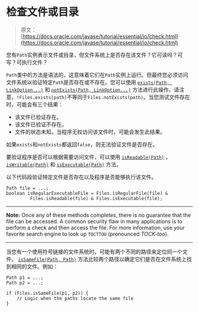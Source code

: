 # 检查文件或目录

> 原文： [https://docs.oracle.com/javase/tutorial/essential/io/check.html](https://docs.oracle.com/javase/tutorial/essential/io/check.html)

您有`Path`实例表示文件或目录，但文件系统上是否存在该文件？它可读吗？可写？可执行文件？

`Path`类中的方法是语法的，这意味着它们在`Path`实例上运行。但最终您必须访问文件系统以验证特定`Path`是否存在或不存在。您可以使用 [`exists(Path, LinkOption...)`](https://docs.oracle.com/javase/8/docs/api/java/nio/file/Files.html#exists-java.nio.file.Path-java.nio.file.LinkOption...-) 和 [`notExists(Path, LinkOption...)`](https://docs.oracle.com/javase/8/docs/api/java/nio/file/Files.html#notExists-java.nio.file.Path-java.nio.file.LinkOption...-) 方法进行此操作。请注意，`!Files.exists(path)`不等同于`Files.notExists(path)`。当您测试文件存在时，可能会有三个结果：

*   该文件已验证存在。
*   该文件已验证不存在。
*   文件的状态未知。当程序无权访问该文件时，可能会发生此结果。

如果`exists`和`notExists`都返回`false`，则无法验证文件是否存在。

要验证程序是否可以根据需要访问文件，可以使用 [`isReadable(Path)`](https://docs.oracle.com/javase/8/docs/api/java/nio/file/Files.html#isReadable-java.nio.file.Path-) ， [`isWritable(Path)`](https://docs.oracle.com/javase/8/docs/api/java/nio/file/Files.html#isWritable-java.nio.file.Path-) 和 [`isExecutable(Path)`](https://docs.oracle.com/javase/8/docs/api/java/nio/file/Files.html#isExecutable-java.nio.file.Path-) 方法。

以下代码段验证特定文件是否存在以及程序是否能够执行该文件。

```
Path file = ...;
boolean isRegularExecutableFile = Files.isRegularFile(file) &
         Files.isReadable(file) & Files.isExecutable(file);

```

* * *

**Note:** Once any of these methods completes, there is no guarantee that the file can be accessed. A common security flaw in many applications is to perform a check and then access the file. For more information, use your favorite search engine to look up `TOCTTOU` (pronounced _TOCK-too_).

* * *

当您有一个使用符号链接的文件系统时，可能有两个不同的路径来定位同一个文件。 [`isSameFile(Path, Path)`](https://docs.oracle.com/javase/8/docs/api/java/nio/file/Files.html#isSameFile-java.nio.file.Path-java.nio.file.Path-) 方法比较两个路径以确定它们是否在文件系统上找到相同的文件。例如：

```
Path p1 = ...;
Path p2 = ...;

if (Files.isSameFile(p1, p2)) {
    // Logic when the paths locate the same file
}

```